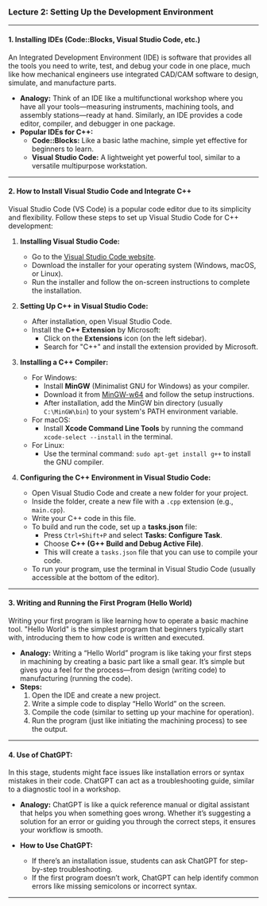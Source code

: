 ### Lecture 2: Setting Up the Development Environment

---

#### 1. **Installing IDEs (Code::Blocks, Visual Studio Code, etc.)**
An Integrated Development Environment (IDE) is software that provides all the tools you need to write, test, and debug your code in one place, much like how mechanical engineers use integrated CAD/CAM software to design, simulate, and manufacture parts.

- **Analogy:** Think of an IDE like a multifunctional workshop where you have all your tools—measuring instruments, machining tools, and assembly stations—ready at hand. Similarly, an IDE provides a code editor, compiler, and debugger in one package.
- **Popular IDEs for C++:**
  - **Code::Blocks:** Like a basic lathe machine, simple yet effective for beginners to learn.
  - **Visual Studio Code:** A lightweight yet powerful tool, similar to a versatile multipurpose workstation.

---

#### 2. **How to Install Visual Studio Code and Integrate C++**
Visual Studio Code (VS Code) is a popular code editor due to its simplicity and flexibility. Follow these steps to set up Visual Studio Code for C++ development:

1. **Installing Visual Studio Code:**
   - Go to the [Visual Studio Code website](https://code.visualstudio.com/).
   - Download the installer for your operating system (Windows, macOS, or Linux).
   - Run the installer and follow the on-screen instructions to complete the installation.

2. **Setting Up C++ in Visual Studio Code:**
   - After installation, open Visual Studio Code.
   - Install the **C++ Extension** by Microsoft:
     - Click on the **Extensions** icon (on the left sidebar).
     - Search for "C++" and install the extension provided by Microsoft.

3. **Installing a C++ Compiler:**
   - For Windows:
     - Install **MinGW** (Minimalist GNU for Windows) as your compiler.
     - Download it from [MinGW-w64](https://sourceforge.net/projects/mingw-w64/) and follow the setup instructions.
     - After installation, add the MinGW bin directory (usually `C:\MinGW\bin`) to your system's PATH environment variable.
   - For macOS:
     - Install **Xcode Command Line Tools** by running the command `xcode-select --install` in the terminal.
   - For Linux:
     - Use the terminal command: `sudo apt-get install g++` to install the GNU compiler.

4. **Configuring the C++ Environment in Visual Studio Code:**
   - Open Visual Studio Code and create a new folder for your project.
   - Inside the folder, create a new file with a `.cpp` extension (e.g., `main.cpp`).
   - Write your C++ code in this file.
   - To build and run the code, set up a **tasks.json** file:
     - Press `Ctrl+Shift+P` and select **Tasks: Configure Task**.
     - Choose **C++ (G++ Build and Debug Active File)**.
     - This will create a `tasks.json` file that you can use to compile your code.
   - To run your program, use the terminal in Visual Studio Code (usually accessible at the bottom of the editor).

---

#### 3. **Writing and Running the First Program (Hello World)**
Writing your first program is like learning how to operate a basic machine tool. "Hello World" is the simplest program that beginners typically start with, introducing them to how code is written and executed.

- **Analogy:** Writing a “Hello World” program is like taking your first steps in machining by creating a basic part like a small gear. It’s simple but gives you a feel for the process—from design (writing code) to manufacturing (running the code).
- **Steps:**
  1. Open the IDE and create a new project.
  2. Write a simple code to display “Hello World” on the screen.
  3. Compile the code (similar to setting up your machine for operation).
  4. Run the program (just like initiating the machining process) to see the output.

---

#### 4. **Use of ChatGPT:**
In this stage, students might face issues like installation errors or syntax mistakes in their code. ChatGPT can act as a troubleshooting guide, similar to a diagnostic tool in a workshop.

- **Analogy:** ChatGPT is like a quick reference manual or digital assistant that helps you when something goes wrong. Whether it’s suggesting a solution for an error or guiding you through the correct steps, it ensures your workflow is smooth.

- **How to Use ChatGPT:**
  - If there’s an installation issue, students can ask ChatGPT for step-by-step troubleshooting.
  - If the first program doesn’t work, ChatGPT can help identify common errors like missing semicolons or incorrect syntax.

---
